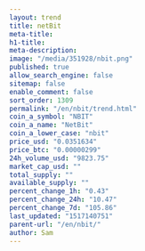 ```yaml
---
layout: trend
title: netBit
meta-title: 
h1-title: 
meta-description: 
image: "/media/351928/nbit.png"
published: true
allow_search_engine: false
sitemap: false
enable_comment: false
sort_order: 1309
permalink: "/en/nbit/trend.html"
coin_a_symbol: "NBIT"
coin_a_name: "NetBit"
coin_a_lower_case: "nbit"
price_usd: "0.0351634"
price_btc: "0.00000299"
24h_volume_usd: "9823.75"
market_cap_usd: ""
total_supply: ""
available_supply: ""
percent_change_1h: "0.43"
percent_change_24h: "10.47"
percent_change_7d: "105.86"
last_updated: "1517140751"
parent-url: "/en/nbit/"
author: Sam
---
```


